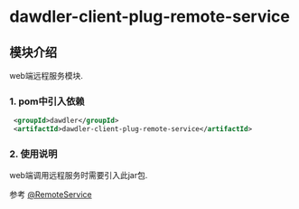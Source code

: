 # dawdler-client-plug-remote-service

## 模块介绍

web端远程服务模块.

### 1. pom中引入依赖

```xml
 <groupId>dawdler</groupId>
 <artifactId>dawdler-client-plug-remote-service</artifactId>
```

### 2. 使用说明

web端调用远程服务时需要引入此jar包.

参考 [@RemoteService](../dawdler-remote-service-core/README.md#2-remoteservice说明)
